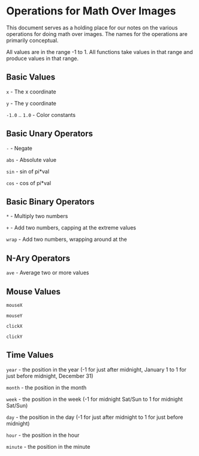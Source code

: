 Operations for Math Over Images
===============================

This document serves as a holding place for our notes on the various
operations for doing math over images.  The names for the operations
are primarily conceptual.

All values are in the range -1 to 1.  All functions take values in
that range and produce values in that range.

Basic Values
------------

`x` - The x coordinate

`y` - The y coordinate

`-1.0` .. `1.0` - Color constants

Basic Unary Operators
---------------------

`-` - Negate

`abs` - Absolute value

`sin` - sin of pi*val

`cos` - cos of pi*val

Basic Binary Operators
----------------------

`*` - Multiply two numbers

`+` - Add two numbers, capping at the extreme values

`wrap` - Add two numbers, wrapping around at the 

N-Ary Operators
---------------

`ave` - Average two or more values

Mouse Values
------------

`mouseX`

`mouseY`

`clickX`

`clickY`

Time Values
-----------

`year` - the position in the year (-1 for just after midnight, January 1 to
1 for just before midnight, December 31)

`month` - the position in the month

`week` - the position in the week (-1 for midnight Sat/Sun to 1 for midnight Sat/Sun)

`day` - the position in the day (-1 for just after midnight to 1 for just before midnight)

`hour` - the position in the hour

`minute` - the position in the minute
